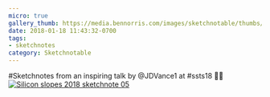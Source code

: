 ```yaml
---
micro: true
gallery_thumb: https://media.bennorris.com/images/sketchnotable/thumbs/silicon-slopes-2018-sketchnote-05.jpg
date: 2018-01-18 11:43:32-0700
tags:
- sketchnotes
category: Sketchnotable
---
```


#Sketchnotes from an inspiring talk by @JDVance1 at #ssts18 ✍🏼 [![Silicon slopes 2018 sketchnote 05](https://media.bennorris.com/images/sketchnotable/silicon-slopes-2018/silicon-slopes-2018-sketchnote-05.jpg)](https://media.bennorris.com/images/sketchnotable/silicon-slopes-2018/silicon-slopes-2018-sketchnote-05.jpg)